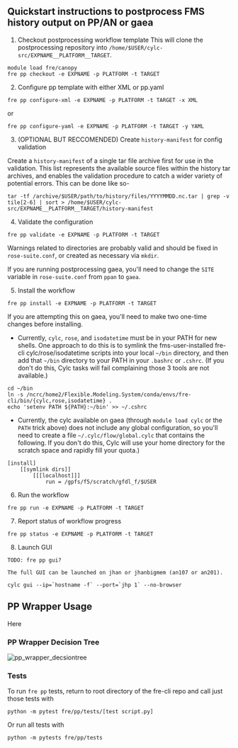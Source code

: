 




<!-- this section seems more general than should be in fre/pp
# **Frepp Canopy**
_Brief description of tool group's purpose._

* [Tool Group] Supports:
   - _List_
   - _of_
   - _supported_
   - _features_

* **_Any notes/warnings for user_**

The [tool group] fre-cli tools are described below ([Subcommands](#subcommands)) as well as a Guide on the order in which to use them (Guide).

## **Usage (Users)**
* Refer to fre-cli [README.md](https://github.com/NOAA-GFDL/fre-cli/blob/main/README.md) for foundational fre-cli usage guide and tips.
* [tool group] package repository located at: _insert permalink_

## Subcommands
- `fre [tool group] [subcommand] [options]`
   - Purpose: _Insert subcommand purpose_
   - Options:
        - `-[short command], --[long command] [name of argument] (required/not required)`
## Guide
### **[Certain type of build/run]:**
```bash
# Short description of subcommand 1
fre [tool group] [subcommand] -[short/long command 1] [argument(s) 1] -[short/long command 2] [argument(s) 2] etc.

# Short description of subcommand 2
fre [tool group] [subcommand] -[short/long command 1] [argument(s) 1] -[short/long command 2] [argument(s) 2] etc.

# Short description of subcommand 3
fre [tool group] [subcommand] -[short/long command 1] [argument(s) 1] -[short/long command 2] [argument(s) 2] etc.

etc.
```
-->

## **Quickstart instructions to postprocess FMS history output on PP/AN or gaea**

1. Checkout postprocessing workflow template
This will clone the postprocessing repository into `/home/$USER/cylc-src/EXPNAME__PLATFORM__TARGET`.
```
module load fre/canopy
fre pp checkout -e EXPNAME -p PLATFORM -t TARGET
```

2. Configure pp template with either XML or pp.yaml

```
fre pp configure-xml -e EXPNAME -p PLATFORM -t TARGET -x XML
```
or
```
fre pp configure-yaml -e EXPNAME -p PLATFORM -t TARGET -y YAML 

```

3. (OPTIONAL BUT RECCOMENDED) Create `history-manifest` for config validation

Create a `history-manifest` of a single tar file archive first for use in the validation. 
This list represents the available source files within the history tar archives, and enables the 
validation procedure to catch a wider variety of potential errors. This can be done like so-
```
tar -tf /archive/$USER/path/to/history/files/YYYYMMDD.nc.tar | grep -v tile[2-6] | sort > /home/$USER/cylc-src/EXPNAME__PLATFORM__TARGET/history-manifest
```

4. Validate the configuration
```
fre pp validate -e EXPNAME -p PLATFORM -t TARGET
```

Warnings related to directories are probably valid and should be fixed in `rose-suite.conf`, or created as necessary via `mkdir`.

If you are running postprocessing gaea, you'll need to change the `SITE` variable in `rose-suite.conf` from `ppan` to `gaea`.

5. Install the workflow

```
fre pp install -e EXPNAME -p PLATFORM -t TARGET
```

If you are attempting this on gaea, you'll need to make two one-time changes before installing.
- Currently, `cylc`, `rose`, and `isodatetime` must be in your PATH for new shells. One approach to do this is
to symlink the fms-user-installed fre-cli cylc/rose/isodatetime scripts into your local `~/bin` directory,
and then add that `~/bin` directory to your PATH in your `.bashrc` or `.cshrc`. (If you don't do this, Cylc tasks
will fail complaining those 3 tools are not available.)

```
cd ~/bin
ln -s /ncrc/home2/Flexible.Modeling.System/conda/envs/fre-cli/bin/{cylc,rose,isodatetime} .
echo 'setenv PATH ${PATH}:~/bin' >> ~/.cshrc
```
- Currently, the cylc available on gaea (through `module load cylc` or the `PATH` trick above) does not
include any global configuration, so you'll need to create a file `~/.cylc/flow/global.cylc` that contains the following.
If you don't do this, Cylc will use your home directory for the scratch space and rapidly fill your quota.)

```
[install]
    [[symlink dirs]]
        [[[localhost]]]
            run = /gpfs/f5/scratch/gfdl_f/$USER
```

6. Run the workflow

```
fre pp run -e EXPNAME -p PLATFORM -t TARGET
```

7. Report status of workflow progress

```
fre pp status -e EXPNAME -p PLATFORM -t TARGET
```

8. Launch GUI

```
TODO: fre pp gui?

The full GUI can be launched on jhan or jhanbigmem (an107 or an201).

cylc gui --ip=`hostname -f` --port=`jhp 1` --no-browser
```

## **PP Wrapper Usage**

Here

### **PP Wrapper Decision Tree**
![pp_wrapper_decsiontree](https://github.com/NOAA-GFDL/fre-cli/assets/98476720/d3eaa237-1e29-4922-9d83-8d9d11925c54)

### **Tests**

To run `fre pp` tests, return to root directory of the fre-cli repo and call just those tests with

    python -m pytest fre/pp/tests/[test script.py]

Or run all tests with

    python -m pytests fre/pp/tests
